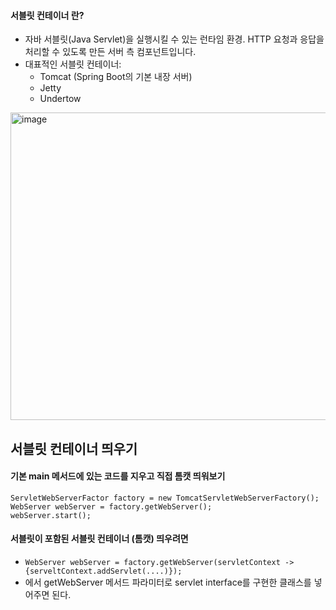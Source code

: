 

#### 서블릿 컨테이너 란?
 * 자바 서블릿(Java Servlet)을 실행시킬 수 있는 런타임 환경. HTTP 요청과 응답을 처리할 수 있도록 만든 서버 측 컴포넌트입니다.
 * 대표적인 서블릿 컨테이너:
    * Tomcat (Spring Boot의 기본 내장 서버)
    * Jetty
    * Undertow
<img width="915" height="492" alt="image" src="https://github.com/user-attachments/assets/c281e70d-3752-4326-a40f-f44b9d298d53" />


## 서블릿 컨테이너 띄우기
#### 기본 main 메서드에 있는 코드를 지우고 직접 톰캣 띄워보기
```
ServletWebServerFactor factory = new TomcatServletWebServerFactory();
WebServer webServer = factory.getWebServer();
webServer.start();
```

#### 서블릿이 포함된 서블릿 컨테이너 (톰캣) 띄우려면
 * `WebServer webServer = factory.getWebServer(servletContext -> {serveltContext.addServlet(....)});` 
 * 에서 getWebServer 메서드 파라미터로 servlet interface를 구현한 클래스를 넣어주면 된다.
